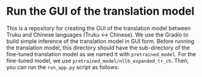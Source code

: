 # Run the GUI of the translation model
This is a repository for creating the GUI of the translation model between Truku and Chinese languages (Truku ↔ Chinese).
We use the Gradio to build simple inference of the translation model in GUI form.
Before running the translation model, this directory should have the sub-directory of the fine-tuned translation model as we named it with `pretrained_model`. For the fine-tuned model, we use `pretrained_model/nllb_expanded_tr_ch`.
Then, you can run the `run_app.py` script as follows:
